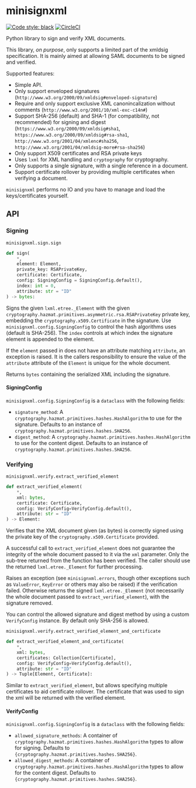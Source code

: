 # minisignxml

[![Code style: black](https://img.shields.io/badge/code%20style-black-000000.svg)](https://github.com/psf/black)
[![CircleCI](https://circleci.com/gh/HENNGE/minisignxml.svg?style=svg)](https://circleci.com/gh/HENNGE/minisignxml)


Python library to sign and verify XML documents. 

This library, *on purpose*, only supports a limited part of the xmldsig specification. It is mainly aimed at allowing SAML documents to be signed and verified.

Supported features:

* Simple API.
* Only support enveloped signatures (`http://www.w3.org/2000/09/xmldsig#enveloped-signature`)
* Require and only support exclusive XML canonincalization without comments (`http://www.w3.org/2001/10/xml-exc-c14n#`)
* Support SHA-256 (default) and SHA-1 (for compatibility, not recommended) for signing and digest (`https://www.w3.org/2000/09/xmldsig#sha1`, `https://www.w3.org/2000/09/xmldsig#rsa-sha1`, `http://www.w3.org/2001/04/xmlenc#sha256`, `http://www.w3.org/2001/04/xmldsig-more#rsa-sha256`)
* Only support X509 certificates and RSA private keys
* Uses `lxml` for XML handling and `cryptography` for cryptography.
* Only supports a single signature, with a single reference in a document.
* Support certificate rollover by providing multiple certificates when verifying a document.

`minisignxml` performs no IO and you have to manage and load the keys/certificates yourself.

## API

### Signing

`minisignxml.sign.sign`

```python
def sign(
    *,
    element: Element,
    private_key: RSAPrivateKey,
    certificate: Certificate,
    config: SigningConfig = SigningConfig.default(),
    index: int = 0,
    attribute: str = "ID"
) -> bytes:
```

Signs the given `lxml.etree._Element` with the given `cryptography.hazmat.primitives.asymmetric.rsa.RSAPrivateKey` private key, embedding the `cryptography.x509.Certificate` in the signature. Use `minisignxml.config.SigningConfig` to control the hash algorithms uses (default is SHA-256). The `index` controls at which index the signature element is appended to the element.

If the `element` passed in does not have an attribute matching `attribute`, an exception is raised. It is the callers responsibility to ensure the value of the `attribute` attribute of the `Element` is unique for the whole document.

Returns `bytes` containing the serialized XML including the signature. 

#### SigningConfig

`minisignxml.config.SigningConfig` is a `dataclass` with the following fields:

* `signature_method`: A `cryptography.hazmat.primitives.hashes.HashAlgorithm` to use for the signature. Defaults to an instance of `cryptography.hazmat.primitives.hashes.SHA256`.
* `digest_method`: A `cryptography.hazmat.primitives.hashes.HashAlgorithm` to use for the content digest. Defaults to an instance of `cryptography.hazmat.primitives.hashes.SHA256`.


### Verifying

`minisignxml.verify.extract_verified_element`

```python
def extract_verified_element(
    *, 
    xml: bytes, 
    certificate: Certificate,  
    config: VerifyConfig=VerifyConfig.default(),
    attribute: str = "ID"
) -> Element:
```

Verifies that the XML document given (as bytes) is correctly signed using the private key of the `cryptography.x509.Certificate` provided. 

A successful call to `extract_verified_element` does not guarantee the integrity of the whole document passed to it via the `xml` parameter. Only the sub-tree returned from the function has been verified. The caller should use the returned `lxml.etree._Element` for further processing.

Raises an exception (see `minisignxml.errors`, though other exceptions such as `ValueError`, `KeyError` or others may also be raised) if the verification failed. Otherwise returns the signed `lxml.etree._Element` (not necessarily the whole document passed to `extract_verified_element`), with the signature removed.

You can control the allowed signature and digest method by using a custom `VerifyConfig` instance. By default only SHA-256 is allowed.

`minisignxml.verify.extract_verified_element_and_certificate`

```python
def extract_verified_element_and_certificate(
    *, 
    xml: bytes, 
    certificates: Collection[Certificate],  
    config: VerifyConfig=VerifyConfig.default(),
    attribute: str = "ID"
) -> Tuple[Element, Certificate]:
```

Similar to `extract_verified_element`, but allows specifying multiple certificates to aid certificate rollover.
The certificate that was used to sign the xml will be returned with the verified element.

#### VerifyConfig

`minisignxml.config.SigningConfig` is a `dataclass` with the following fields:

* `allowed_signature_methods`: A container of `cryptography.hazmat.primitives.hashes.HashAlgorithm` types to allow for signing. Defaults to `{cryptography.hazmat.primitives.hashes.SHA256}`.
* `allowed_digest_methods`: A container of `cryptography.hazmat.primitives.hashes.HashAlgorithm` types to allow for the content digest. Defaults to `{cryptography.hazmat.primitives.hashes.SHA256}`.
